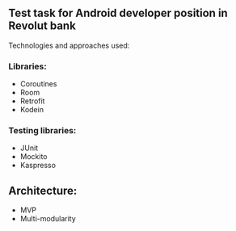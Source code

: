 ## Test task for Android developer position in Revolut bank  

Technologies and approaches used:
### Libraries:  
- Coroutines
- Room
- Retrofit
- Kodein

### Testing libraries:  
- JUnit
- Mockito
- Kaspresso

## Architecture:  
- MVP
- Multi-modularity